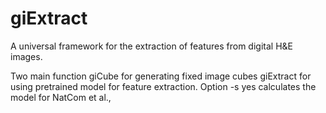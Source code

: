 # giExtract
A universal framework for the extraction of features from digital H&E images.

Two main function
giCube for generating fixed image cubes
giExtract for using pretrained model for feature extraction.
     Option -s yes calculates the model for NatCom et al., 